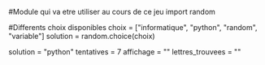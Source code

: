 #Module qui va etre utiliser au cours de ce jeu
import random

#Differents choix disponibles
choix = ["informatique", "python", "random", "variable"]
solution = random.choice(choix)

solution = "python"
tentatives = 7
affichage = ""
lettres_trouvees = ""
